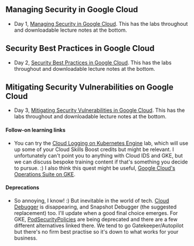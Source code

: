 ## Managing Security in Google Cloud
- Day 1, [Managing Security in Google Cloud](https://www.cloudskillsboost.google/course_templates/382). This has the labs throughout and downloadable lecture notes at the bottom.
## Security Best Practices in Google Cloud
- Day 2, [Security Best Practices in Google Cloud](https://www.cloudskillsboost.google/course_templates/87). This has the labs throughout and downloadable lecture notes at the bottom.
## Mitigating Security Vulnerabilities on Google Cloud
- Day 3, [Mitigating Security Vulnerabilities in Google Cloud](https://www.cloudskillsboost.google/course_templates/88). This has the labs throughout and downloadable lecture notes at the bottom.
#### Follow-on learning links
- You can try the [Cloud Logging on Kubernetes Engine](https://www.cloudskillsboost.google/focuses/10910?parent=catalog) lab, which will use up some of your Cloud Skills Boost credits but might be relevant. I unfortunately can't point you to anything with Cloud IDS and GKE, but we can discuss bespoke training content if that's something you decide to pursue. :) I also think this quest might be useful, [Google Cloud's Operations Suite on GKE](https://www.cloudskillsboost.google/quests/133). 
#### Deprecations
- So annoying, I know! :) But inevitable in the world of tech. [Cloud Debugger](https://cloud.google.com/debugger/docs/deprecations) is disappearing, and Snapshot Debugger (the suggested replacement) too. I'll update when a good final choice emerges. For GKE, [PodSecurityPolicies](https://cloud.google.com/kubernetes-engine/docs/deprecations/podsecuritypolicy) are being deprecated and there are a few different alternatives linked there. We tend to go Gatekeeper/Autopilot but there's no firm best practise so it's down to what works for your business.




